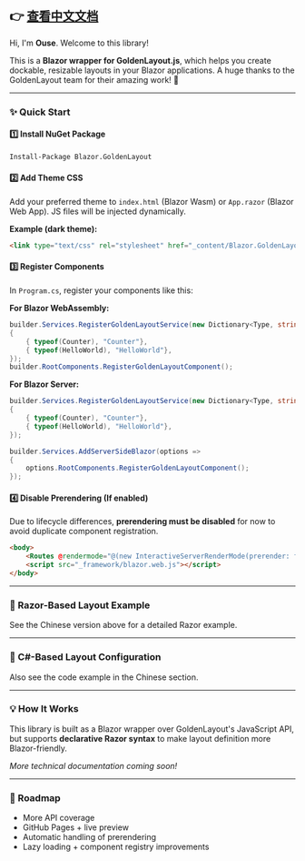 ## 👉 [查看中文文档](README_cn.md)

Hi, I'm **Ouse**. Welcome to this library!

This is a **Blazor wrapper for GoldenLayout.js**, which helps you create dockable, resizable layouts in your Blazor applications.
 A huge thanks to the GoldenLayout team for their amazing work! 🙌

------

### ✨ Quick Start

#### 1️⃣ Install NuGet Package

```bash
Install-Package Blazor.GoldenLayout
```

#### 2️⃣ Add Theme CSS

Add your preferred theme to `index.html` (Blazor Wasm) or `App.razor` (Blazor Web App).
 JS files will be injected dynamically.

**Example (dark theme):**

```html
<link type="text/css" rel="stylesheet" href="_content/Blazor.GoldenLayout/goldenlayout-dark-theme.css" />
```

#### 3️⃣ Register Components

In `Program.cs`, register your components like this:

**For Blazor WebAssembly:**

```csharp
builder.Services.RegisterGoldenLayoutService(new Dictionary<Type, string>
{
    { typeof(Counter), "Counter"},
    { typeof(HelloWorld), "HelloWorld"},
});
builder.RootComponents.RegisterGoldenLayoutComponent();
```

**For Blazor Server:**

```csharp
builder.Services.RegisterGoldenLayoutService(new Dictionary<Type, string>
{
    { typeof(Counter), "Counter"},
    { typeof(HelloWorld), "HelloWorld"},
});

builder.Services.AddServerSideBlazor(options =>
{
    options.RootComponents.RegisterGoldenLayoutComponent();
});
```

#### 4️⃣ Disable Prerendering (If enabled)

Due to lifecycle differences, **prerendering must be disabled** for now to avoid duplicate component registration.

```html
<body>
    <Routes @rendermode="@(new InteractiveServerRenderMode(prerender: false))" />
    <script src="_framework/blazor.web.js"></script>
</body>
```

------

### 🧩 Razor-Based Layout Example

See the Chinese version above for a detailed Razor example.

------

### 🔧 C#-Based Layout Configuration

Also see the code example in the Chinese section.

------

### 💡 How It Works

This library is built as a Blazor wrapper over GoldenLayout's JavaScript API, but supports **declarative Razor syntax** to make layout definition more Blazor-friendly.

*More technical documentation coming soon!*

------

### 🔮 Roadmap

- More API coverage
- GitHub Pages + live preview
- Automatic handling of prerendering
- Lazy loading + component registry improvements
